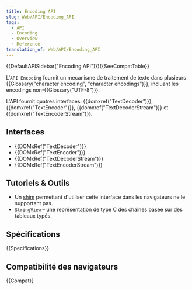 ```yaml
---
title: Encoding API
slug: Web/API/Encoding_API
tags:
  - API
  - Encoding
  - Overview
  - Reference
translation_of: Web/API/Encoding_API
---
```


{{DefaultAPISidebar("Encoding API")}}{{SeeCompatTable}}

L'`API Encoding` fournit un mecanisme de traitement de texte dans plusieurs {{Glossary("character encoding", "character encodings")}}, incluant les encodings non-{{Glossary("UTF-8")}}.

L'API fournit quatres interfaces: {{domxref("TextDecoder")}}, {{domxref("TextEncoder")}}, {{domxref("TextDecoderStream")}} et {{domxref("TextEncoderStream")}}.

## Interfaces

- {{DOMxRef("TextDecoder")}}
- {{DOMxRef("TextEncoder")}}
- {{DOMxRef("TextDecoderStream")}}
- {{DOMxRef("TextEncoderStream")}}

## Tutoriels & Outils

- Un [shim](http://code.google.com/p/stringencoding/) permettant d'utiliser cette interface dans les navigateurs ne le supportant pas.
- [`StringView`](/fr/Add-ons/Code_snippets/StringView) – une représentation de type C des chaînes basée sur des tableaux typés.

## Spécifications

{{Specifications}}

## Compatibilité des navigateurs

{{Compat}}

